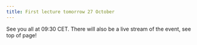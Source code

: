 ```yaml
---
title: First lecture tomorrow 27 October
---
```


See you all at 09:30 CET. There will also be a live stream of the event, see top of page!
